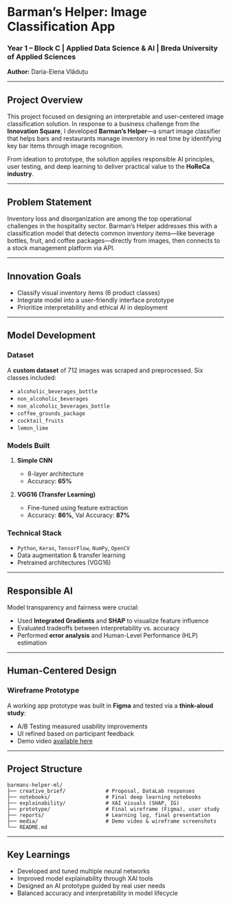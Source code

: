 
# Barman’s Helper: Image Classification App  
### Year 1 – Block C | Applied Data Science & AI | Breda University of Applied Sciences  
**Author:** Daria-Elena Vlăduțu

---

## Project Overview  
This project focused on designing an interpretable and user-centered image classification solution. In response to a business challenge from the **Innovation Square**, I developed **Barman’s Helper**—a smart image classifier that helps bars and restaurants manage inventory in real time by identifying key bar items through image recognition.

From ideation to prototype, the solution applies responsible AI principles, user testing, and deep learning to deliver practical value to the **HoReCa industry**.

---

## Problem Statement  
Inventory loss and disorganization are among the top operational challenges in the hospitality sector. Barman’s Helper addresses this with a classification model that detects common inventory items—like beverage bottles, fruit, and coffee packages—directly from images, then connects to a stock management platform via API.

---

## Innovation Goals
- Classify visual inventory items (6 product classes)
- Integrate model into a user-friendly interface prototype
- Prioritize interpretability and ethical AI in deployment

---

## Model Development

### Dataset  
A **custom dataset** of 712 images was scraped and preprocessed. Six classes included:
- `alcoholic_beverages_bottle`
- `non_alcoholic_beverages`
- `non_alcoholic_beverages_bottle`
- `coffee_grounds_package`
- `cocktail_fruits`
- `lemon_lime`

### Models Built
1. **Simple CNN**  
   - 8-layer architecture  
   - Accuracy: **65%**

2. **VGG16 (Transfer Learning)**  
   - Fine-tuned using feature extraction  
   - Accuracy: **86%**, Val Accuracy: **87%**

### Technical Stack
- `Python`, `Keras`, `TensorFlow`, `NumPy`, `OpenCV`
- Data augmentation & transfer learning
- Pretrained architectures (VGG16)

---

## Responsible AI

Model transparency and fairness were crucial:
- Used **Integrated Gradients** and **SHAP** to visualize feature influence
- Evaluated tradeoffs between interpretability vs. accuracy
- Performed **error analysis** and Human-Level Performance (HLP) estimation

---

## Human-Centered Design

### Wireframe Prototype  
A working app prototype was built in **Figma** and tested via a **think-aloud study**:
- A/B Testing measured usability improvements
- UI refined based on participant feedback
- Demo video [available here](https://edubuas-my.sharepoint.com/:v:/g/personal/236578_buas_nl/EcYTQt9cpN9Hq10ubsP-sSwBIXsndYW1OUlHJ6BdK7Sz9w?e=odtkND)

---

## Project Structure
```
barmans-helper-ml/
├── creative_brief/             # Proposal, DataLab responses
├── notebooks/                  # Final deep learning notebooks
├── explainability/             # XAI visuals (SHAP, IG)
├── prototype/                  # Final wireframe (Figma), user study
├── reports/                    # Learning log, final presentation
├── media/                      # Demo video & wireframe screenshots
└── README.md
```

---

## Key Learnings
- Developed and tuned multiple neural networks
- Improved model explainability through XAI tools
- Designed an AI prototype guided by real user needs
- Balanced accuracy and interpretability in model lifecycle
